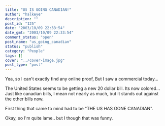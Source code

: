 ```yaml
---
title: "US IS GOING CANADIAN!"
author: "halkeye"
description: ""
post_id: "125"
date: "2003/10/09 22:33:54"
date_gmt: "2003/10/09 22:33:54"
comment_status: "open"
post_name: "us_going_canadian"
status: "publish"
category: "People"
tags: []
cover: "../cover-image.jpg"
post_type: "post"
---
```


Yea, so I can't exactly find any online proof, But I saw a commercial today...

The United States seems to be getting a new 20 dollar bill. Its now colored... Just like canadian bills, I mean not nearly as much, but it stands out against the other bills now.

First thing that came to mind had to be "THE US HAS GONE CANADIAN".

  

Okay, so I'm quite lame.. but I though that was funny.